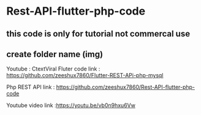 # Rest-API-flutter-php-code
##  this code is only for tutorial not commercal  use 
## create folder name (img) 
Youtube : CtextViral
Fluter code link : https://github.com/zeeshux7860/Flutter-REST-APi-php-mysql

Php REST API link :  https://github.com/zeeshux7860/Rest-API-flutter-php-code

Youtube video link :https://youtu.be/vb0n9hxu6Vw
 
